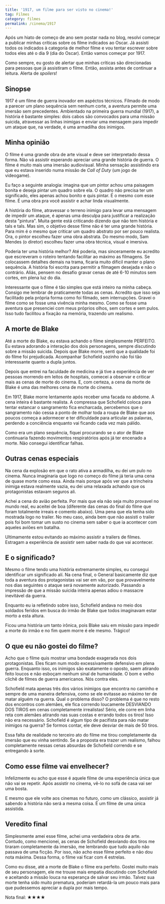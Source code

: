 ```yaml
---
title: '1917, um filme para ser visto no cinema!'
tag: Filmes
category: filmes
permalink: /cinema/1917
---
```


Após um hiato de começo de ano sem  postar nada no blog, resolvi começar a publicar minhas críticas sobre os filme indicados ao Oscar. Já assisti todos os indicados à categoria de melhor filme e vou tentar escrever sobre todos eles até o dia 9 (dia do Oscar). Então vamos começar por 1917.

Como sempre, eu gosto de alertar que minhas críticas são direcionadas para pessoas que já assistiram o filme. Então, assista antes de continuar a leitura. Alerta de *spoilers*!

## Sinopse

1917 é um filme de guerra inovador em aspéctos técnicos. Filmado de modo a parecer um plano sequência sem nenhum corte, a aventura permite uma imersão sem precedentes. Ambientado na primeira guerra mundial (1917), a história é bastante simples: dois cabos são convocados para uma missão suicida, atravessar as linhas inimigas e enviar uma mensagem para impedir um ataque que, na verdade, é uma armadilha dos inimigos.

## Minha opinião

O filme é uma grande obra de arte visual e deve ser interpretado dessa forma. Não vá assistir esperando apreciar uma grande história de guerra. O filme é muito mais uma imersão audiovisual. Minha sensação assistindo era que eu estava inserido numa missão de *Call of Duty* (um jogo de videogame).

Eu faço a seguinte analogia: imagina que um pintor achou uma paisagem bonita e deseja pintar um quadro sobre ela. O quadro não precisa ter um significado, eles apenas achou bonito e quis pintar. É o mesmo com esse filme. É uma obra pra você assistir e achar linda visualmente.

A história do filme, atravessar o terreno inimigo para levar uma mensagem de impedir um ataque, é apenas uma desculpa para justificar a realização desta "pintura". Muita gente está criticando dizendo que não tem história e tals e tals. Mas sim, o objetivo desse filme não é ter uma grande história. Para mim é o mesmo que criticar um quadro abstrato por ser pouco realista. Ora, o pintor escolheu fazer uma obra abstrata. Do mesmo modo, Sam Mendes (o diretor) escolheu fazer uma obra técnica, visual e imersiva.

Poderia ter uma história melhor? Até poderia, mas sinceramente eu acredito que escreveram o roteiro tentando facilitar ao máximo as filmagens. Se colocassem detalhes demais na trama, ficaria muito dificil manter o plano sequência. A história foi escrita para permitir a filmagem desejada e não o contrário. Aliás, pensem no desafio gravar cenas de até 6-10 minutos sem cortes, em plena luz do dia.

Interessante que o filme é tão simples que está inteiro na minha cabeça. Consigo me lembrar de praticamente todas as cenas. Acredito que isso seja facilitado pela própria forma como foi filmado, sem interrupções. Gravei o filme como se fosse uma vivência minha mesmo. Como se fosse uma aventura que presenciei com meus próprios olhos, sem cortes e sem pulos. Isso tudo facilitou a fixação na memória, trazendo um realismo.

## A morte de Blake

Até a morte do Blake, eu estava achando o filme simplesmente PERFEITO. Eu estava adorando a interação dos dois personagens, sempre discutindo sobre a missão suicida. Depois que Blake morre, senti que a qualidade foi do filme foi prejudicada. Acompanhar Schofield sozinho não foi tão interessante quanto a dupla juntos.

Depois que entrei na faculdade de medicina e já tive a experiência de ver pessoas morrendo em leitos de hospitais, comecei a observar e criticar mais as cenas de morte do cinema. E, com certeza, a cena da morte de Blake é uma das melhores cena de morte do cinema.

Em 1917, Blake morre lentamente após receber uma facada no abdome. A cena inteira é bastante realista. A compressa que Schofield coloca para tentar estancar o sangramento fica encharcada, percebemos que o sangramento não cessa a ponto de molhar toda a roupa de Blake que aos poucos começa a adormecer e ter dificuldade para articular as palavras, perdendo a conciência enquanto vai ficando cada vez mais pálido.

Como era um plano sequência, fiquei procurando se o ator de Blake continuaria fazendo movimentos respiratórios após já ter encenado a morte. Não consegui identificar falhas.

## Outras cenas especiais

Na cena da explosão em que o rato ativa a armadilha, eu dei um pulo no cinema. Nunca imaginaria que logo no começo do filme já teria uma cena de quase morte como essa. Ainda mais porque após ver que a trincheira inimiga estava realmente vazia, eu dei uma relaxada achando que os protagonistas estavam seguros ali.

Achei a cena do avião perfeita. Por mais que ela não seja muito provavel no mundo real, eu aceitei de boa (diferente das cenas do final do filme que foram totalmente irreais e comento abaixo). Uma pena que ela tenha sido mostrada logo no trailer. No meu caso, ainda bem que não assisti o trailer pois foi bom tomar um susto no cinema sem saber o que ia acontecer com aqueles aviões em batalha.

Ultimamente estou evitando ao máximo assistir a trailers de filmes. Estragam a experiência de assistir sem saber nada do que vai acontecer.

## E o significado?

Mesmo o filme tendo uma história extremamente simples, eu consegui identificar um significado alí. Na cena final, o General basicamente diz que toda a aventura dos protagonistas vai ser em vão, por que provavelmente nos dias seguintes o ataque será novamente autorizado. Passando a impressão de que a missão suicida inteira apenas adiou o massacre inevitável da guerra.

Enquanto eu ia refletindo sobre isso, Schofield andava no meio dos soldados feridos em busca do irmão de Blake que todos imaginavam estar morto a esta altura.

Ficou uma história um tanto irônica, pois Blake saiu em missão para impedir a morte do irmão e no fim quem morre é ele mesmo. Trágico!

## O que eu não gostei do filme?

Acho que o filme quis mostrar uma bondade exagerada nos dois protagonistas. Eles ficam num modo excessivamente defensivo em plena guerra. Enquanto isso, os inimigos são exatamente o oposto, saem atirando feito loucos e não esboçam nenhum sinal de humanidade. O bom e velho clichê de filmes de guerra americanos. Nós contra eles.

Schofield mata apenas três dos vários inimigos que encontra no caminho e sempre de uma maneira defensiva, como se ele evitasse ao máximo ter de matar alguém na guerra. Qual o problema disso? O problema é que no resto dos encontros com alemães, ele fica correndo loucamente DESVIANDO DOS TIROS em cenas completamente irrealistas! Sério, ele corre em linha reta com alemães atirando nas suas costas e errando todos os tiros! Isso não era necessário. Schofield é algum tipo de pacifista para não matar inimigos na guerra? Se formos contar, ele deve desviar de mais de 50 tiros.

Essa falta de realidade no terceiro ato do filme me tirou completamente da imersão que eu vinha sentindo. Se a proposta era trazer um realismo, falhou completamente nessas cenas absurdas de Schofield correndo e se entregando à sorte.

## Como esse filme vai envelhecer?

Infelizmente eu acho que esse é aquele filme de uma experiência única que não vai se repetir. Após assistir no cinema, vê-lo no sofá de casa vai ser uma bosta.

E mesmo que ele volte aos cinemas no futuro, como um clássico, assistir já sabendo a história não será a mesma coisa. É um filme de uma única assistida.

## Veredito final

Simplesmente amei esse filme, achei uma verdadeira obra de arte. Contudo, como mencionei, as cenas de Schofield desviando dos tiros me tiraram completamente da imersão, me lembrando que tudo aquilo não passava de uma ficção. Por isso, não acho esse filme perfeito e não dou nota máxima. Dessa forma, o filme vai ficar com 4 estrelas.

Como eu disse, até a morte de Blake o filme era perfeito. Gostei muito mais de seu personagem, ele me trouxe mais empatia discutindo com Schofield e aceitando a missão louca na esperança de salvar seu irmão. Talvez sua morte tenha sido muito prematura, poderiam retardá-la um pouco mais para que pudessemos apreciar a dupla por mais tempo.

Nota final: ★★★★
